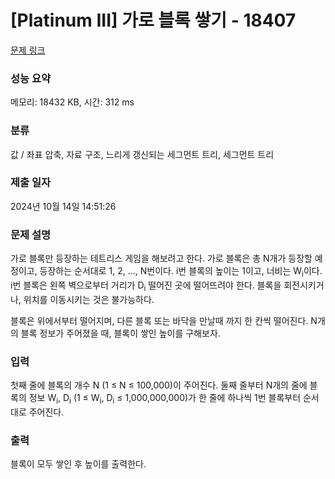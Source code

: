 # [Platinum III] 가로 블록 쌓기 - 18407 

[문제 링크](https://www.acmicpc.net/problem/18407) 

### 성능 요약

메모리: 18432 KB, 시간: 312 ms

### 분류

값 / 좌표 압축, 자료 구조, 느리게 갱신되는 세그먼트 트리, 세그먼트 트리

### 제출 일자

2024년 10월 14일 14:51:26

### 문제 설명

<p>가로 블록만 등장하는 테트리스 게임을 해보려고 한다. 가로 블록은 총 N개가 등장할 예정이고, 등장하는 순서대로 1, 2, ..., N번이다. i번 블록의 높이는 1이고, 너비는 W<sub>i</sub>이다. i번 블록은 왼쪽 벽으로부터 거리가 D<sub>i</sub> 떨어진 곳에 떨어뜨려야 한다. 블록을 회전시키거나, 위치를 이동시키는 것은 불가능하다.</p>

<p>블록은 위에서부터 떨어지며, 다른 블록 또는 바닥을 만날때 까지 한 칸씩 떨어진다. N개의 블록 정보가 주어졌을 때, 블록이 쌓인 높이를 구해보자.</p>

### 입력 

 <p>첫째 줄에 블록의 개수 N (1 ≤ N ≤ 100,000)이 주어진다. 둘째 줄부터 N개의 줄에 블록의 정보 W<sub>i</sub>, D<sub>i</sub> (1 ≤ W<sub>i</sub>, D<sub>i</sub> ≤ 1,000,000,000)가 한 줄에 하나씩 1번 블록부터 순서대로 주어진다.</p>

### 출력 

 <p>블록이 모두 쌓인 후 높이를 출력한다.</p>


